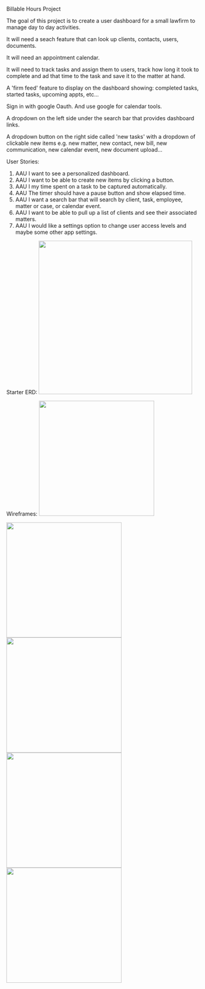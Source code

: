 Billable Hours Project

The goal of this project is to create a user dashboard for a small lawfirm to manage day to day activities.  

It will need a seach feature that can look up clients, contacts, users, documents.

It will need an appointment calendar.

It will need to track tasks and assign them to users, track how long it took to complete and ad that time to the task and save it to the matter at hand.

A 'firm feed' feature to display on the dashboard showing: completed tasks, started tasks, upcoming appts, etc...

Sign in with google Oauth.  And use google for calendar tools.

A dropdown on the left side under the search bar that provides dashboard links.

A dropdown button on the right side called 'new tasks' with a dropdown of clickable new items e.g. new matter, new contact, new bill, new communication, new calendar event, new document upload...


User Stories:

1. AAU I want to see a personalized dashboard.
2. AAU I want to be able to create new items by clicking a button.
3. AAU I my time spent on a task to be captured automatically.
4. AAU The timer should have a pause button and show elapsed time.
5. AAU I want a search bar that will search by client, task, employee, matter or case, or calendar event.
6. AAU I want to be able to pull up a list of clients and see their associated matters.
7. AAU I would like a settings option to change user access levels and maybe some other app settings.



Starter ERD:
<img src="https://i.imgur.com/pb28IwQ.png" width="400">


Wireframes:
<img src="https://i.imgur.com/N0Jb1tt.jpg" width="300">

<img src="https://i.imgur.com/nY0PiWJ.jpg" width="300">

<img src="https://i.imgur.com/czr1wV8.jpg" width="300">

<img src="https://i.imgur.com/H0Rw1tM.jpg" width="300">

<img src="https://i.imgur.com/A1VgaLe.jpg" width="300">




